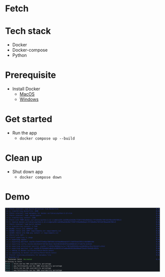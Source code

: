 # Fetch

# Tech stack

- Docker
- Docker-compose
- Python

# Prerequisite
- Install Docker
  - [MacOS](https://docs.docker.com/desktop/setup/install/mac-install/)
  - [Windows](https://docs.docker.com/desktop/setup/install/windows-install/)

# Get started

- Run the app
    - `docker compose up --build`

# Clean up

- Shut down app
    - `docker compose down`

# Demo

![alt text](./doc/demo.png)
